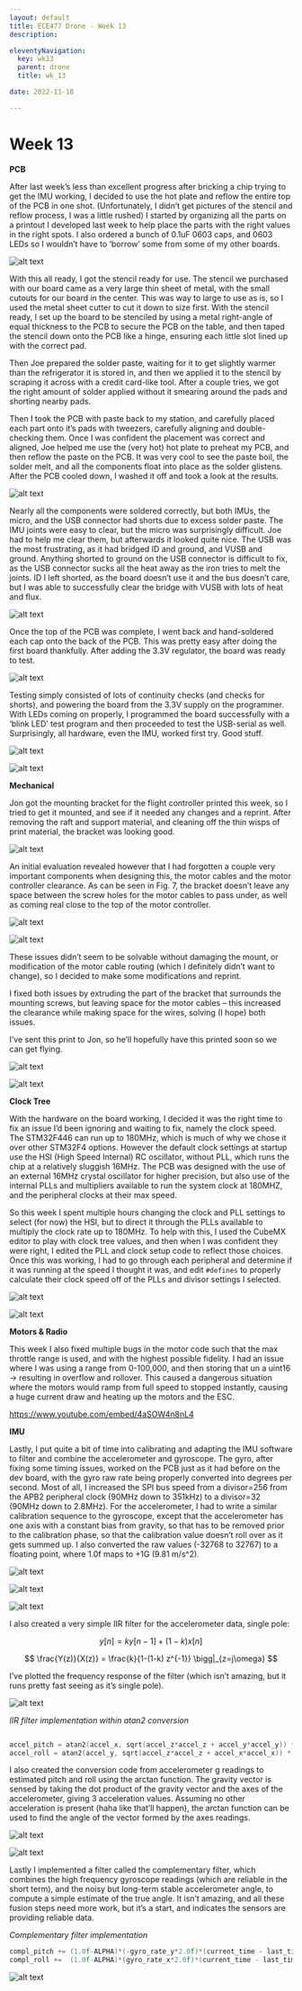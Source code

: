 ```yaml
---
layout: default
title: ECE477 Drone - Week 13
description:

eleventyNavigation:
  key: wk13
  parent: drone
  title: wk_13

date: 2022-11-18

---
```


# Week 13

**PCB**

After last week’s less than excellent progress after bricking a chip trying to get the IMU working, I decided to use the hot plate and reflow the entire top of the PCB in one shot. (Unfortunately, I didn’t get pictures of the stencil and reflow process, I was a little rushed) I started by organizing all the parts on a printout I developed last week to help place the parts with the right values in the right spots. I also ordered a bunch of 0.1uF 0603 caps, and 0603 LEDs so I wouldn’t have to ‘borrow’ some from some of my other boards.

![alt text](image.png "Fig. 13-1. Parts layout before placement")

With this all ready, I got the stencil ready for use. The stencil we purchased with our board came as a very large thin sheet of metal, with the small cutouts for our board in the center. This was way to large to use as is, so I used the metal sheet cutter to cut it down to size first. With the stencil ready, I set up the board to be stenciled by using a metal right-angle of equal thickness to the PCB to secure the PCB on the table, and then taped the stencil down onto the PCB like a hinge, ensuring each little slot lined up with the correct pad.

Then Joe prepared the solder paste, waiting for it to get slightly warmer than the refrigerator it is stored in, and then we applied it to the stencil by scraping it across with a credit card-like tool. After a couple tries, we got the right amount of solder applied without it smearing around the pads and shorting nearby pads.

Then I took the PCB with paste back to my station, and carefully placed each part onto it’s pads with tweezers, carefully aligning and double-checking them. Once I was confident the placement was correct and aligned, Joe helped me use the (very hot) hot plate to preheat my PCB, and then reflow the paste on the PCB. It was very cool to see the paste boil, the solder melt, and all the components float into place as the solder glistens. After the PCB cooled down, I washed it off and took a look at the results.

![alt text](image-1.png "Fig. 13-2. PCB after reflow, note shorts on multiple parts")

Nearly all the components were soldered correctly, but both IMUs, the micro, and the USB connector had shorts due to excess solder paste. The IMU joints were easy to clear, but the micro was surprisingly difficult. Joe had to help me clear them, but afterwards it looked quite nice. The USB was the most frustrating, as it had bridged ID and ground, and VUSB and ground. Anything shorted to ground on the USB connector is difficult to fix, as the USB connector sucks all the heat away as the iron tries to melt the joints. ID I left shorted, as the board doesn’t use it and the bus doesn’t care, but I was able to successfully clear the bridge with VUSB with lots of heat and flux.

![alt text](image-2.png "Fig. 13-3. PCB after shorts fixed.")

Once the top of the PCB was complete, I went back and hand-soldered each cap onto the back of the PCB. This was pretty easy after doing the first board thankfully. After adding the 3.3V regulator, the board was ready to test.

![alt text](image-3.png "Fig. 13-4. Back side of PCB after hand-soldering all caps and regulator.")

Testing simply consisted of lots of continuity checks (and checks for shorts), and powering the board from the 3.3V supply on the programmer. With LEDs coming on properly, I programmed the board successfully with a ‘blink LED’ test program and then proceeded to test the USB-serial as well. Surprisingly, all hardware, even the IMU, worked first try. Good stuff.

![alt text](image-4.png " ")

![alt text](image-5.png "Fig. 13-5. Power-up and testing of USB->Serial")

**Mechanical**

Jon got the mounting bracket for the flight controller printed this week, so I tried to get it mounted, and see if it needed any changes and a reprint. After removing the raft and support material, and cleaning off the thin wisps of print material, the bracket was looking good.

![alt text](image-6.png "Fig. 13-6. Flight controller mounting bracket after printing")

An initial evaluation revealed however that I had forgotten a couple very important components when designing this, the motor cables and the motor controller clearance. As can be seen in Fig. 7, the bracket doesn’t leave any space between the screw holes for the motor cables to pass under, as well as coming real close to the top of the motor controller.

![alt text](image-7.png " ")

![alt text](image-8.png "Fig. 13-7. Clearance and cable issues with flight controller mount")

These issues didn’t seem to be solvable without damaging the mount, or modification of the motor cable routing (which I definitely didn’t want to change), so I decided to make some modifications and reprint.

I fixed both issues by extruding the part of the bracket that surrounds the mounting screws, but leaving space for the motor cables – this increased the clearance while making space for the wires, solving (I hope) both issues.

I’ve sent this print to Jon, so he’ll hopefully have this printed soon so we can get flying.

![alt text](image-9.png "Fig. 13-8. Edited bracket after changes")

![alt text](image-10.png "Fig. 13-9. Fixed bracket in place within assembly")

**Clock Tree**

With the hardware on the board working, I decided it was the right time to fix an issue I’d been ignoring and waiting to fix, namely the clock speed. The STM32F446 can run up to 180MHz, which is much of why we chose it over other STM32F4 options. However the default clock settings at startup use the HSI (High Speed Internal) RC oscillator, without PLL, which runs the chip at a relatively sluggish 16MHz. The PCB was designed with the use of an external 16MHz crystal oscillator for higher precision, but also use of the internal PLLs and multipliers available to run the system clock at 180MHZ, and the peripheral clocks at their max speed.

So this week I spent multiple hours changing the clock and PLL settings to select (for now) the HSI, but to direct it through the PLLs available to multiply the clock rate up to 180MHz. To help with this, I used the CubeMX editor to play with clock tree values, and then when I was confident they were right, I edited the PLL and clock setup code to reflect those choices. Once this was working, I had to go through each peripheral and determine if it was running at the speed I thought it was, and edit `#defines` to properly calculate their clock speed off of the PLLs and divisor settings I selected.

![alt text](image-11.png "Fig. 13-10. PLL and divisor settings used on the Micro")

![alt text](image-12.png "Fig. 13- 11. Verifying that SPI CLK signal runs at the expected 90MHz / 256 = 352.6KHz during testing")

**Motors & Radio**

This week I also fixed multiple bugs in the motor code such that the max throttle range is used, and with the highest possible fidelity. I had an issue where I was using a range from 0-100,000, and then storing that un a uint16 -> resulting in overflow and rollover. This caused a dangerous situation where the motors would ramp from full speed to stopped instantly, causing a huge current draw and heating up the motors and the ESC.

https://www.youtube.com/embed/4aSOW4n8nL4

**IMU**

Lastly, I put quite a bit of time into calibrating and adapting the IMU software to filter and combine the accelerometer and gyroscope. The gyro, after fixing some timing issues, worked on the PCB just as it had before on the dev board, with the gyro raw rate being properly converted into degrees per second. Most of all, I increased the SPI bus speed from a divisor=256 from the APB2 peripheral clock (90MHz down to 351kHz) to a divisor=32 (90MHz down to 2.8MHz).
For the accelerometer, I had to write a similar calibration sequence to the gyroscope, except that the accelerometer has one axis with a constant bias from gravity, so that has to be removed prior to the calibration phase, so that the calibration value doesn’t roll over as it gets summed up. I also converted the raw values (-32768 to 32767) to a floating point, where 1.0f maps to +1G (9.81 m/s^2).


![alt text](image-18.png "Signal processing chain block diagram")

![alt text](image-19.png "IMU to motor output data flow")

![alt text](image-13.png "Fig. 13-13. Normalized accelerometer data")

I also created a very simple IIR filter for the accelerometer data, single pole:

$$ y[n]=ky[n-1]+(1-k)x[n] $$

$$  \frac{Y(z)}{X(z)} =  \frac{k}{1-(1-k) z^{-1}} \bigg|_{z=j\omega} $$

I’ve plotted the frequency response of the filter (which isn’t amazing, but it runs pretty fast seeing as it’s single pole).

![alt text](image-14.png "Fig. 13-14. Frequency response of single pole IIR LPF, k=0.1,0.2,0.3")


*IIR filter implementation within atan2 conversion*
```cpp

accel_pitch = atan2(accel_x, sqrt(accel_z*accel_z + accel_y*accel_y)) * (180.0f/3.1415963f) * 0.01f + 0.99f*accel_pitch;
accel_roll = atan2(accel_y, sqrt(accel_z*accel_z + accel_x*accel_x)) * (180.0f/3.1415963f) * 0.01f + 0.99f*accel_roll;

```

I also created the conversion code from accelerometer g readings to estimated pitch and roll using the arctan function. The gravity vector is sensed by taking the dot product of the gravity vector and the axes of the accelerometer, giving 3 acceleration values. Assuming no other acceleration is present (haha like that’ll happen), the arctan function can be used to find the angle of the vector formed by the axes readings.

![alt text](image-20.png "Fig. 13-16. How the gravity vector is applied across the axes of the accelerometer (source: Analog Devices)")

![alt text](image-16.png "Fig. 13-17. Pitch and roll after IIR and Atan2 computation")

Lastly I implemented a filter called the complementary filter, which combines the high frequency gyroscope readings (which are reliable in the short term), and the noisy but long-term stable accelerometer angle, to compute a simple estimate of the true angle. It isn’t amazing, and all these fusion steps need more work, but it’s a start, and indicates the sensors are providing reliable data.

*Complementary filter implementation*
```cpp
compl_pitch += (1.0f-ALPHA)*(-gyro_rate_y*2.0f)*(current_time - last_time) + ALPHA * (accel_pitch-compl_pitch);
compl_roll +=  (1.0f-ALPHA)*(gyro_rate_x*2.0f)*(current_time - last_time) + ALPHA * (accel_roll-compl_roll);
```

![alt text](image-17.png "Fig. 13-19. Angle estimation using complementary filter, demonstrates no drift, and good noise tolerance")